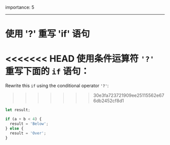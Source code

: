 importance: 5

---

# 使用 '?' 重写 'if' 语句

<<<<<<< HEAD
使用条件运算符 `'?'` 重写下面的 `if` 语句：
=======
Rewrite this `if` using the conditional operator `'?'`:
>>>>>>> 30e3fa723721909ee25115562e676db2452cf8d1

```js
let result;

if (a + b < 4) {
  result = 'Below';
} else {
  result = 'Over';
}
```
